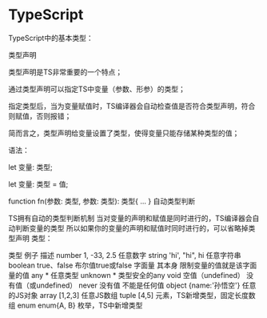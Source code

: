 # TypeScript
  TypeScript中的基本类型：

  类型声明

  类型声明是TS非常重要的一个特点；

  通过类型声明可以指定TS中变量（参数、形参）的类型；

  指定类型后，当为变量赋值时，TS编译器会自动检查值是否符合类型声明，符合则赋值，否则报错；

  简而言之，类型声明给变量设置了类型，使得变量只能存储某种类型的值；

  语法：

  let 变量: 类型;

  let 变量: 类型 = 值;

  function fn(参数: 类型, 参数: 类型): 类型{
      ...
  }
  自动类型判断

  TS拥有自动的类型判断机制
  当对变量的声明和赋值是同时进行的，TS编译器会自动判断变量的类型
  所以如果你的变量的声明和赋值时同时进行的，可以省略掉类型声明
  类型：

  类型	例子	描述
  number	1, -33, 2.5	任意数字
  string	'hi', "hi", hi	任意字符串
  boolean	true、false	布尔值true或false
  字面量	其本身	限制变量的值就是该字面量的值
  any	*	任意类型
  unknown	*	类型安全的any
  void	空值（undefined）	没有值（或undefined）
  never	没有值	不能是任何值
  object	{name:'孙悟空'}	任意的JS对象
  array	[1,2,3]	任意JS数组
  tuple	[4,5]	元素，TS新增类型，固定长度数组
  enum	enum{A, B}	枚举，TS中新增类型